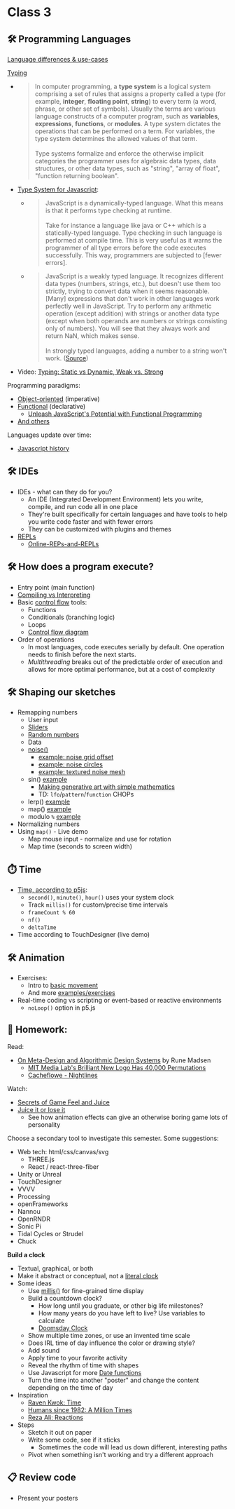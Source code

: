 # Class 3

## 🛠️ Programming Languages

[Language differences & use-cases](https://www.quora.com/What-are-the-differences-that-exist-between-programming-languages/answer/James-Barton-129)

[Typing](https://en.wikipedia.org/wiki/Type_system)
  - > In computer programming, a **type system** is a logical system comprising a set of rules that assigns a property called a type (for example, **integer**, **floating point**, **string**) to every term (a word, phrase, or other set of symbols). Usually the terms are various language constructs of a computer program, such as **variables**, **expressions**, **functions**, or **modules**. A type system dictates the operations that can be performed on a term. For variables, the type system determines the allowed values of that term.<br><br>Type systems formalize and enforce the otherwise implicit categories the programmer uses for algebraic data types, data structures, or other data types, such as "string", "array of float", "function returning boolean".
  - [Type System for Javascript](https://dev.to/melodyleonard/type-system-for-javascript-1c1a): 
    - > JavaScript is a dynamically-typed language. What this means is that it performs type checking at runtime. <br><br>Take for instance a language like java or C++ which is a statically-typed language. Type checking in such language is performed at compile time. This is very useful as it warns the programmer of all type errors before the code executes successfully. This way, programmers are subjected to [fewer errors].
    - > JavaScript is a weakly typed language. It recognizes different data types (numbers, strings, etc.), but doesn't use them too strictly, trying to convert data when it seems reasonable. [Many] expressions that don't work in other languages work perfectly well in JavaScript. Try to perform any arithmetic operation (except addition) with strings or another data type (except when both operands are numbers or strings consisting only of numbers). You will see that they always work and return NaN, which makes sense.<br><br>In strongly typed languages, adding a number to a string won't work. ([Source](https://code-basics.com/languages/javascript/lessons/data-types-weak-typing))
  - Video: [Typing: Static vs Dynamic, Weak vs. Strong](https://www.youtube.com/watch?v=C5fr0LZLMAs)

Programming paradigms:
- [Object-oriented](https://www.youtube.com/watch?v=m_MQYyJpIjg) (imperative)
- [Functional](https://www.youtube.com/watch?v=XGNYDjyD6G8) (declarative)
  - [Unleash JavaScript's Potential with Functional Programming](https://janhesters.com/blog/unleash-javascripts-potential-with-functional-programming)
- [And others](https://en.wikipedia.org/wiki/Programming_paradigm)

Languages update over time:
- [Javascript history](https://www.educative.io/blog/javascript-versions-history)

## 🛠️ IDEs

- IDEs - what can they do for you?
  - An IDE (Integrated Development Environment) lets you write, compile, and run code all in one place
  - They're built specifically for certain languages and have tools to help you write code faster and with fewer errors
  - They can be customized with plugins and themes
- [REPLs](https://en.wikipedia.org/wiki/Read%E2%80%93eval%E2%80%93print_loop)
  - [Online-REPs-and-REPLs](https://joel.franusic.com/Online-REPs-and-REPLs)

## 🛠️ How does a program execute?

- Entry point (main function)
- [Compiling vs Interpreting](https://dev.to/robiulhr/is-javascript-compiled-or-interpreted-language-l20)
- Basic [control flow](https://en.wikipedia.org/wiki/Control_flow) tools:
  - Functions
  - Conditionals (branching logic)
  - Loops
  - [Control flow diagram](../images/control-flow.png)
- Order of operations
  - In most languages, code executes serially by default. One operation needs to finish before the next starts.
  - *Multithreading* breaks out of the predictable order of execution and allows for more optimal performance, but at a cost of complexity

## 🛠️ Shaping our sketches

- Remapping numbers
  - User input
  - [Sliders](https://editor.p5js.org/cacheflowe/sketches/t7su_ViJ3)
  - [Random numbers](https://happycoding.io/tutorials/p5js/random)
  - Data
  - [noise()](https://p5js.org/reference/p5/noise/)
    - [example: noise grid offset](https://editor.p5js.org/cacheflowe/sketches/rTspcZzcf) 
    - [example: noise circles](https://editor.p5js.org/cacheflowe/sketches/MsjQH_kPi)
    - [example: textured noise mesh](https://editor.p5js.org/cacheflowe/sketches/XVQjjklv2)
  - sin() [example](https://editor.p5js.org/cacheflowe/sketches/WpJ24V4vq)
    - [Making generative art with simple mathematics](https://www.hailpixel.com/articles/generative-art-simple-mathematics)
    - TD: `lfo`/`pattern`/`function` CHOPs
  - lerp() [example](https://editor.p5js.org/cacheflowe/sketches/GemonFb9A)
  - map() [example](https://editor.p5js.org/cacheflowe/sketches/v88Rfyxhi)
  - modulo `%` [example](https://editor.p5js.org/cacheflowe/sketches/O9JM1Lp0n)
- Normalizing numbers
- Using `map()` - Live demo
  - Map mouse input - normalize and use for rotation
  - Map time (seconds to screen width)

## ⏱️ Time

- [Time, according to p5js](https://editor.p5js.org/cacheflowe/sketches/EdkIstnmFL):
  - `second()`, `minute()`, `hour()` uses your system clock
  - Track `millis()` for custom/precise time intervals
  - `frameCount % 60`
  - `nf()`
  - `deltaTime`
- Time according to TouchDesigner (live demo)

## 🛠️ Animation

* Exercises:
  * Intro to [basic movement](https://editor.p5js.org/p5/sketches/Motion:_Bounce)
  * And more [examples/exercises](https://creative-coding.decontextualize.com/changes-over-time/)
* Real-time coding vs scripting or event-based or reactive environments
  * `noLoop()` option in p5.js

## 📝 Homework:

Read:

- [On Meta-Design and Algorithmic Design Systems](https://runemadsen.com/blog/on-meta-design-and-algorithmic-design-systems/) by Rune Madsen
  - [MIT Media Lab's Brilliant New Logo Has 40,000 Permutations](https://www.fastcompany.com/1663378/mit-media-labs-brilliant-new-logo-has-40000-permutations-video)
  - [Cacheflowe - Nightlines](https://cacheflowe.com/art/physical/nightlines-t-shirt)

Watch:

- [Secrets of Game Feel and Juice](https://www.youtube.com/watch?v=216_5nu4aVQ)
- [Juice it or lose it](https://www.youtube.com/watch?v=Fy0aCDmgnxg)
  - See how animation effects can give an otherwise boring game lots of personality

Choose a secondary tool to investigate this semester. Some suggestions:

- Web tech: html/css/canvas/svg
  - THREE.js
  - React / react-three-fiber
- Unity or Unreal
- TouchDesigner
- VVVV
- Processing
- openFrameworks
- Nannou
- OpenRNDR
- Sonic Pi
- Tidal Cycles or Strudel
- Chuck

**Build a clock**

- Textual, graphical, or both
- Make it abstract or conceptual, not a [literal clock](https://editor.p5js.org/p5/sketches/Input:_Clock)
- Some ideas
  - Use [millis()](https://p5js.org/reference/p5/millis/) for fine-grained time display
  - Build a countdown clock?
    - How long until you graduate, or other big life milestones?
    - How many years do you have left to live? Use variables to calculate
    - [Doomsday Clock](https://thebulletin.org/doomsday-clock/current-time/)
  - Show multiple time zones, or use an invented time scale
  - Does IRL time of day influence the color or drawing style?
  - Add sound
  - Apply time to your favorite activity
  - Reveal the rhythm of time with shapes
  - Use Javascript for more [Date functions](https://flaviocopes.com/javascript-dates/)
  - Turn the time into another "poster" and change the content depending on the time of day
- Inspiration
  - [Raven Kwok: Time](http://ravenkwok.com/time/)
  - [Humans since 1982: A Million Times](https://vimeo.com/channels/staffpicks/60491636)
  - [Reza Ali: Reactions](https://www.instagram.com/p/CBogs4FH4E0/)
- Steps
  - Sketch it out on paper
  - Write some code, see if it sticks
    - Sometimes the code will lead us down different, interesting paths
  - Pivot when something isn't working and try a different approach

## 📋 Review code

- Present your posters

